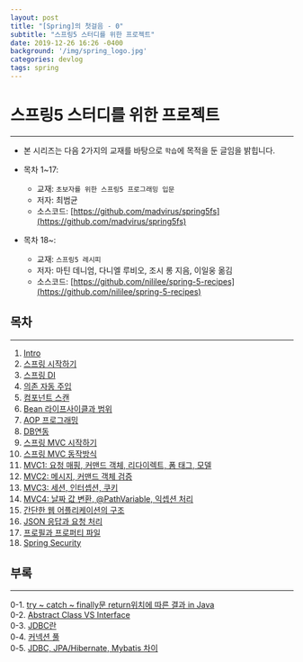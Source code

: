 ```yaml
---
layout: post
title: "[Spring]의 첫걸음 - 0"
subtitle: "스프링5 스터디를 위한 프로젝트"
date: 2019-12-26 16:26 -0400
background: '/img/spring_logo.jpg'
categories: devlog
tags: spring
---
```


# 스프링5 스터디를 위한 프로젝트
---
* 본 시리즈는 다음 2가지의 교재를 바탕으로 `학습`에 목적을 둔 글임을 밝힙니다.  

* 목차 1~17:  
    * 교재: `초보자를 위한 스프링5 프로그래밍 입문`  
    * 저자: 최범균  
    * 소스코드: [https://github.com/madvirus/spring5fs](https://github.com/madvirus/spring5fs)  
* 목차 18~:  
    * 교재: `스프링5 레시피`  
    * 저자: 마틴 데니엄, 다니엘 루비오, 조시 롱 지음, 이일웅 옮김  
    * 소스코드: [https://github.com/nililee/spring-5-recipes](https://github.com/nililee/spring-5-recipes)  


## 목차
---
1. [Intro](http://localhost:4000/devlog/2019/12/27/spring-1.html)
2. [스프링 시작하기](http://localhost:4000/devlog/2019/12/27/spring-2.html)
3. [스프링 DI](http://10.217.65.38/sw_architecture_tf/spring_study/wikis/3.-%EC%8A%A4%ED%94%84%EB%A7%81-DI)
4. [의존 자동 주입](http://10.217.65.38/sw_architecture_tf/spring_study/wikis/4.-%EC%9D%98%EC%A1%B4-%EC%9E%90%EB%8F%99-%EC%A3%BC%EC%9E%85)
5. [컴포넌트 스캔](http://10.217.65.38/sw_architecture_tf/spring_study/wikis/5.-%EC%BB%B4%ED%8F%AC%EB%84%8C%ED%8A%B8-%EC%8A%A4%EC%BA%94)
6. [Bean 라이프사이클과 범위](http://10.217.65.38/sw_architecture_tf/spring_study/wikis/6.-Bean-%EB%9D%BC%EC%9D%B4%ED%94%84%EC%82%AC%EC%9D%B4%ED%81%B4%EA%B3%BC-%EB%B2%94%EC%9C%84)
7. [AOP 프로그래밍](http://10.217.65.38/sw_architecture_tf/spring_study/wikis/7.-AOP-%ED%94%84%EB%A1%9C%EA%B7%B8%EB%9E%98%EB%B0%8D)
8. [DB연동](http://10.217.65.38/sw_architecture_tf/spring_study/wikis/8.-DB%EC%97%B0%EB%8F%99)
9. [스프링 MVC 시작하기](http://10.217.65.38/sw_architecture_tf/spring_study/wikis/9.-%EC%8A%A4%ED%94%84%EB%A7%81-MVC-%EC%8B%9C%EC%9E%91%ED%95%98%EA%B8%B0)
10. [스프링 MVC 동작방식](http://10.217.65.38/sw_architecture_tf/spring_study/wikis/10.-%EC%8A%A4%ED%94%84%EB%A7%81-MVC-%EB%8F%99%EC%9E%91%EB%B0%A9%EC%8B%9D)
11. [MVC1: 요청 매핑, 커맨드 객체, 리다이렉트, 폼 태그, 모델](http://10.217.65.38/sw_architecture_tf/spring_study/wikis/11.-MVC1:-%EC%9A%94%EC%B2%AD-%EB%A7%A4%ED%95%91,-%EC%BB%A4%EB%A7%A8%EB%93%9C-%EA%B0%9D%EC%B2%B4,-%EB%A6%AC%EB%8B%A4%EC%9D%B4%EB%A0%89%ED%8A%B8,-%ED%8F%BC-%ED%83%9C%EA%B7%B8,-%EB%AA%A8%EB%8D%B8)
12. [MVC2: 메시지, 커맨드 객체 검증](http://10.217.65.38/sw_architecture_tf/spring_study/wikis/12.-MVC2:-%EB%A9%94%EC%8B%9C%EC%A7%80,-%EC%BB%A4%EB%A7%A8%EB%93%9C-%EA%B0%9D%EC%B2%B4-%EA%B2%80%EC%A6%9D)
13. [MVC3: 세션, 인터셉션, 쿠키](http://10.217.65.38/sw_architecture_tf/spring_study/wikis/13.-MVC3:-%EC%84%B8%EC%85%98,-%EC%9D%B8%ED%84%B0%EC%85%89%EC%85%98,-%EC%BF%A0%ED%82%A4)
14. [MVC4: 날짜 값 변환, @PathVariable, 익셉션 처리](http://10.217.65.38/sw_architecture_tf/spring_study/wikis/14.-MVC4:-%EB%82%A0%EC%A7%9C-%EA%B0%92-%EB%B3%80%ED%99%98,-@PathVariable,-%EC%9D%B5%EC%85%89%EC%85%98-%EC%B2%98%EB%A6%AC)
15. [간단한 웹 어플리케이션의 구조](http://10.217.65.38/sw_architecture_tf/spring_study/wikis/15.-%EA%B0%84%EB%8B%A8%ED%95%9C-%EC%9B%B9-%EC%96%B4%ED%94%8C%EB%A6%AC%EC%BC%80%EC%9D%B4%EC%85%98%EC%9D%98-%EA%B5%AC%EC%A1%B0)
16. [JSON 응답과 요청 처리](http://10.217.65.38/sw_architecture_tf/spring_study/wikis/16.-JSON-%EC%9D%91%EB%8B%B5%EA%B3%BC-%EC%9A%94%EC%B2%AD-%EC%B2%98%EB%A6%AC)
17. [프로필과 프로퍼티 파일](http://10.217.65.38/sw_architecture_tf/spring_study/wikis/17-%ED%94%84%EB%A1%9C%ED%95%84%EA%B3%BC-%ED%94%84%EB%A1%9C%ED%8D%BC%ED%8B%B0-%ED%8C%8C%EC%9D%BC)
18. [Spring Security](http://10.217.65.38/sw_architecture_tf/spring_study/wikis/18.-Spring-Security)

## 부록
---
0-1. [try ~ catch ~ finally문 return위치에 따른 결과 in Java](http://10.217.65.38/sw_architecture_tf/spring_study/wikis/0.%EB%B6%80%EB%A1%9D/1.-try-~-catch-~-finally%EB%AC%B8-return%EC%9C%84%EC%B9%98%EC%97%90-%EB%94%B0%EB%A5%B8-%EA%B2%B0%EA%B3%BC-in-Java)  
0-2. [Abstract Class VS Interface](http://10.217.65.38/sw_architecture_tf/spring_study/wikis/0.%EB%B6%80%EB%A1%9D/2.-Abstract-Class-VS-Interface)  
0-3. [JDBC란](http://10.217.65.38/sw_architecture_tf/spring_study/wikis/0.%EB%B6%80%EB%A1%9D/3.-JDBC%EB%9E%80)  
0-4. [커넥션 풀](http://10.217.65.38/sw_architecture_tf/spring_study/wikis/0.%EB%B6%80%EB%A1%9D/4.-%EC%BB%A4%EB%84%A5%EC%85%98-%ED%92%80)  
0-5. [JDBC, JPA/Hibernate, Mybatis 차이](http://10.217.65.38/sw_architecture_tf/spring_study/wikis/0.%EB%B6%80%EB%A1%9D/5.-JDBC,-JPA-&-Hibernate,-Mybatis%EC%9D%98-%EC%B0%A8%EC%9D%B4)